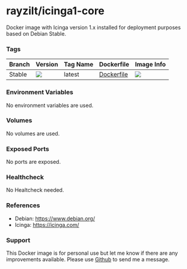 # rayzilt/icinga1-core #

Docker image with Icinga version 1.x installed for deployment purposes based on Debian Stable.

### Tags ###
Branch  | Version  | Tag Name     | Dockerfile | Image Info
------- | -------- | ------------ | ---------  | -----------
Stable | [![](https://images.microbadger.com/badges/version/rayzilt/icinga1-core.svg)](https://microbadger.com/images/rayzilt/icinga1-core "Get your own version badge on microbadger.com")  | latest       | [Dockerfile](https://github.com/Rayzilt/Docker-Icinga1/blob/master/Dockerfile)  |  [![](https://images.microbadger.com/badges/image/rayzilt/icinga1-core.svg)](https://microbadger.com/images/rayzilt/icinga1-core "Get your own image badge on microbadger.com")

### Environment Variables ###
No environment variables are used.

### Volumes ###
No volumes are used.

### Exposed Ports ###
No ports are exposed.

### Healthcheck ###
No Healtcheck needed.

### References ###
* Debian: https://www.debian.org/
* Icinga: https://icinga.com/

### Support ###
This Docker image is for personal use but let me know if there are any improvements available.
Please use [Github](https://github.com/Rayzilt/Docker-Debian_Stable-Slim_SSH-Client) to send me a message.
